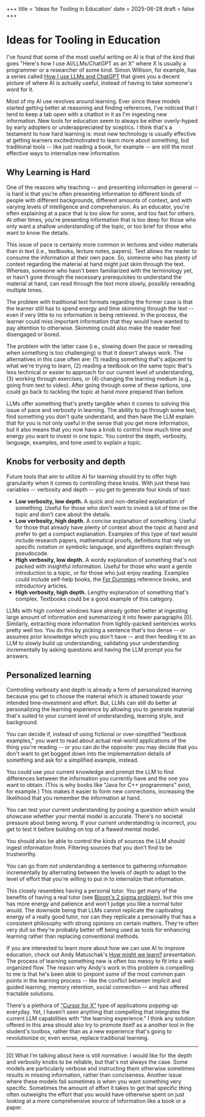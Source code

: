 +++ 
title = 'Ideas for Tooling in Education'
date = 2025-06-28
draft = false
+++ 

# Ideas for Tooling in Education

I've found that some of the most useful writing on AI is that of the kind that goes "Here's how I
use AI/LLMs/ChatGPT as an X" where X is usually a programmer or a researcher of some kind. Simon
Willison, for example, has a series called [How I use LLMs and ChatGPT](https://simonwillison.net/series/using-llms/)
that gives you a decent picture of where AI is actually useful, instead of having to take someone's
word for it.

Most of my AI use revolves around learning. Ever since these models started getting better at
reasoning and finding references, I've noticed that I tend to keep a tab open with a chatbot in it
as I'm ingesting new information. New tools for education seem to always be either overly-hyped by
early adopters or underappreciated by sceptics. I think that's a testament to how hard learning is:
most new technology is usually effective at getting learners excited/motivated to learn more about
something, but traditional tools -- like just reading a book, for example -- are still the most
effective ways to internalize new information.

## Why Learning is Hard

One of the reasons why teaching -- and presenting information in general -- is hard is that you're
often presenting information to different kinds of people with different backgrounds, different
amounts of context, and with varying levels of intelligence and comprehension. As an educator,
you're often explaining at a pace that is too slow for some, and too fast for others. At other
times, you're presenting information that is too deep for those who only want a shallow
understanding of the topic, or too brief for those who want to know the details.

This issue of pace is certainly more common in lectures and video materials than in text (i.e.,
textbooks, lecture notes, papers). Text allows the reader to consume the information at their own
pace. So, someone who has plenty of context regarding the material at hand might just skim through
the text. Whereas, someone who hasn't been familiarized with the terminology yet, or hasn't gone
through the necessary prerequisites to understand the material at hand, can read through the text
more slowly, possibly rereading multiple times.

The problem with traditional text formats regarding the former case is that the learner still has to
spend energy and time skimming through the text -- even if very little to no information is being
retrieved. In the process, the learner could miss important information that they would have wanted
to pay attention to otherwise. Skimming could also make the reader feel disengaged or bored.

The problem with the latter case (i.e., slowing down the pace or rereading when something is too
challenging) is that it doesn't always work. The alternatives in this case often are: (1) reading
something that's adjacent to what we're trying to learn, (2) reading a textbook on the same topic
that's less technical or easier to approach for our current level of understanding, (3) working
through exercises, or (4) changing the learning medium (e.g., going from text to video). After going
through some of these options, one could go back to tackling the topic at hand more prepared than
before.

LLMs offer something that's pretty tangible when it comes to solving this issue of pace and
verbosity in learning. The ability to go through some text, find something you don't quite
understand, and then have the LLM explain that for you is not only useful in the sense that you get
more information, but it also means that you now have a knob to control how much time and energy you
want to invest in one topic. You control the depth, verbosity, language, examples, and tone used to
explain a topic.

## Knobs for verbosity and depth

Future tools that aim to utilize AI for learning should try to offer high granularity when it comes
to controlling these knobs. With just these two variables -- verbosity and depth -- you get to
generate four kinds of text:

* **Low verbosity, low depth.** A quick and non-detailed explanation of something. Useful for those
  who don't want to invest a lot of time on the topic and don't care about the details.
* **Low verbosity, high depth.** A concise explanation of something. Useful for those that already have
  plenty of context about the topic at hand and prefer to get a compact explanation. Examples of
  this type of text would include research papers, mathematical proofs, definitions that rely on
  specific notation or symbolic language, and algorithms explain through pseudocode.
* **High verbosity, low depth.** A wordy explanation of something that's not packed with insightful
  information. Useful for those who want a gentle introduction to a topic, or for those who just
  enjoy reading. Examples could include self-help books, the [For Dummies](https://en.wikipedia.org/wiki/For_Dummies) 
  reference books, and introductory articles.  
* **High verbosity, high depth.** Lengthy explanation of something that's complex. Textbooks could
  be a good example of this category.

LLMs with high context windows have already gotten better at ingesting large amount of information
and summarizing it into fewer paragraphs [0]. Similarly, extracting more information from
tightly-packed sentences works pretty well too. You do this by picking a sentence that's too dense
-- or assumes prior knowledge which you don't have -- and then feeding it to an LLM to slowly build
up understanding, validating your understanding incrementally by asking questions and having the LLM
prompt you for answers.

## Personalized learning

Controlling verbosity and depth is already a form of personalized learning because you get to choose
the material which is attuned towards your intended time-investment and effort. But, LLMs can still
do better at personalizing the learning experience by allowing you to generate material that's
suited to your current level of understanding, learning style, and background.

You can decide if, instead of using fictional or over-simplified "textbook examples," you want to
read about actual real-world applications of the thing you're reading -- or you can do the opposite:
you may decide that you don't want to get bogged down into the implementation details of something
and ask for a simplified example, instead. 

You could use your current knowledge and prompt the LLM to find differences between the information
you currently have and the one you want to obtain. (This is why books like "Java for C++
programmers" exist, for example.) This makes it easier to form new connections, increasing the
likelihood that you remember the information at hand.

You can test your current understanding by posing a question which would showcase whether your
mental model is accurate. There's no societal pressure about being wrong. If your current
understanding is incorrect, you get to test it before building on top of a flawed mental model.

You should also be able to control the kinds of sources the LLM should ingest information from.
Filtering sources that you don't find to be trustworthy.

You can go from not understanding a sentence to gathering information incrementally by alternating
between the levels of depth to adapt to the level of effort that you're willing to put in to
internalize that information. 

This closely resembles having a personal tutor. You get many of the
benefits of having a real tutor (see [Bloom's 2 sigma problem](https://en.wikipedia.org/wiki/Bloom's_2_sigma_problem)), 
but this one has more energy and patience and won't judge you like a normal tutor would. The
downside being that LLMs cannot replicate the captivating energy of a really good tutor, nor can
they replicate a personality that has a consistent philosophy with strong opinions on certain
matters. They're often very dull so they're probably better off being used as tools for enhancing
learning rather than replacing conventional methods.

If you are interested to learn more about how we can use AI to improve education,
check out Andy Matuschak's [How might we learn?](https://andymatuschak.org/hmwl) presentation.
The process of learning something new is often too messy to fit into a well-organized flow. The
reason why Andy's work in this problem is compelling to me is that he's been able to pinpoint some
of the most common pain points in the learning process -- like the conflict between implicit and
guided learning, memory retention, social connection -- and has offered tractable solutions. 

There's a plethora of ["Cursor for X"](https://www.ycombinator.com/companies?query=cursor%20for) type of applications popping up everyday. Yet, I haven't seen
anything that compelling that integrates the current LLM capabilities with "the learning
experience." I think any solution offered in this area should also try to promote itself as a
another tool in the student's toolbox, rather than as a new experience that's going to revolutionize
or, even worse, replace traditional learning.

---

[0] What I'm talking about here is still normative: I would like for the depth and verbosity knobs
to be reliable, but that's not always the case. Some models are particularly verbose and instructing
them otherwise sometimes results in missing information, rather than conciseness. Another issue
where these models fail sometimes is when you want something very specific. Sometimes the amount of
effort it takes to get that specific thing often outweighs the effort that you would have otherwise
spent on just looking at a more comprehensive source of information like a book or a paper.

